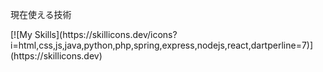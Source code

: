 <p>現在使える技術</p>
[![My Skills](https://skillicons.dev/icons?i=html,css,js,java,python,php,spring,express,nodejs,react,dartperline=7)](https://skillicons.dev)
